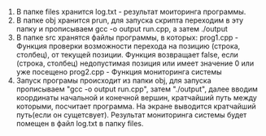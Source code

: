 1. В папке files хранится log.txt - результат моиторинга программы.
2. В папке obj  хранится prun, для запуска скрипта переходим в эту папку и прописываем gcc -o output run.cpp, а затем ./output
3. В папке src хранятся файлы программы, в которых:
  prog1.cpp - Функция проверки возможности перехода на позицию (строка, столбец), от текущей позиции. Функция возвращает false, если (строка, столбец) недопустимая позиция или имеет значение 0 или уже посещено
  prog2.cpp - Функция мониторинга системы
4. Запуск програмы происходит из папки obj, для запуска прописываем "gcc -o output run.cpp", затем "./output", далее вводим координаты начальной и конечной вершин, кратчайший путь между которыми, посчитает программа. На экране выводится кратчайший путь(если он сущетсвует). Результат мониторинга системы будет помещен в файл log.txt в папку files.
